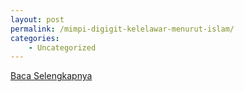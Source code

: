 ```yaml
---
layout: post
permalink: /mimpi-digigit-kelelawar-menurut-islam/
categories:
    - Uncategorized
---
```


[Baca Selengkapnya](/06)